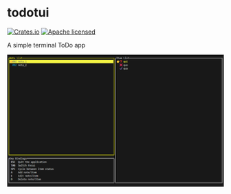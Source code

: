 # todotui

[![Crates.io][crates-badge]][crates-url]
[![Apache licensed][apache-badge]][apache-url]

[crates-badge]: https://img.shields.io/crates/v/todotui.svg
[crates-url]: https://crates.io/crates/todotui
[apache-badge]: https://img.shields.io/badge/license-Apache2.0-blue.svg
[apache-url]: https://github.com/newfla/todotui/blob/main/LICENSE


A simple terminal ToDo app 

![TodoTui screenshot](https://github.com/newfla/todotui/blob/main/screenshot/screen_todotui.png?raw=true)